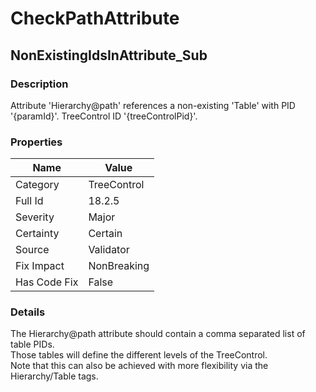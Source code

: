 ﻿---  
uid: Validator_18_2_5  
---

# CheckPathAttribute

## NonExistingIdsInAttribute\_Sub

### Description

Attribute 'Hierarchy@path' references a non\-existing 'Table' with PID '{paramId}'. TreeControl ID '{treeControlPid}'.

### Properties

| Name         | Value       |
| ------------ | ----------- |
| Category     | TreeControl |
| Full Id      | 18.2.5      |
| Severity     | Major       |
| Certainty    | Certain     |
| Source       | Validator   |
| Fix Impact   | NonBreaking |
| Has Code Fix | False       |

### Details

The Hierarchy@path attribute should contain a comma separated list of table PIDs.  
Those tables will define the different levels of the TreeControl.  
Note that this can also be achieved with more flexibility via the Hierarchy\/Table tags.
